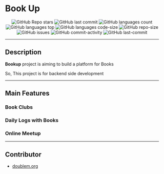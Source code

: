 # Book Up
<p align="center">
  <img alt="GitHub Repo stars" src="https://img.shields.io/github/stars/doublems/bookup">
  <img alt="GitHub last commit" src="https://img.shields.io/github/last-commit/doublems/bookup">
  <img alt="GitHub languages count" src="https://img.shields.io/github/languages/count/doublems/bookup">
  <img alt="GitHub languages top" src="https://img.shields.io/github/languages/top/doublems/bookup">
  <img alt="GitHub languages code-size" src="https://img.shields.io/github/languages/code-size/doublems/bookup">
  <img alt="GitHub repo-size" src="https://img.shields.io/github/repo-size/doublems/bookup">
  <img alt="GitHub issues" src="https://img.shields.io/github/issues/doublems/bookup">
  <img alt="GitHub commit-activity" src="https://img.shields.io/github/commit-activity/m/doublems/bookup">
  <img alt="GitHub last-commit" src="https://img.shields.io/github/last-commit/doublems/bookup">
</p>

---
## Description

__Bookup__ project is aiming to build a platform for Books

So, This project is for backend side development

---
## Main Features 

### Book Clubs
### Daily Logs with Books
### Online Meetup

---
## Contributor
- [doublem.org](https://doublem.org)


